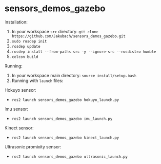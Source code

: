 # sensors_demos_gazebo

Installation:

1. In your workspace `src` directory: `git clone https://github.com/Jakubach/sensors_demos_gazebo.git`
2. `sudo rosdep init` 
3. `rosdep update`
4. `rosdep install --from-paths src -y --ignore-src --rosdistro humble`
5. `colcon build`

Running:
1. In your workspace main directory: `source install/setup.bash`
2. Running with `launch` files:

Hokuyo sensor:

*  `ros2 launch sensors_demos_gazebo hokuyo_launch.py`

Imu sensor:

* `ros2 launch sensors_demos_gazebo imu_launch.py`

Kinect sensor:

* `ros2 launch sensors_demos_gazebo kinect_launch.py`

Ultrasonic promixity sensor:

* `ros2 launch sensors_demos_gazebo ultrasonic_launch.py`
  
